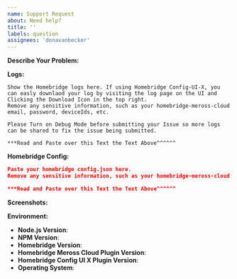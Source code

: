 ```yaml
---
name: Support Request
about: Need help?
title: ''
labels: question
assignees: 'donavanbecker'
---
```


<!-- You must use the issue template below when submitting a support request -->

**Describe Your Problem:**
<!-- A clear and concise description of what problem you are trying to solve. -->

**Logs:**
<!-- Support requests that do not contain logs may be closed without warning. -->

```
Show the Homebridge logs here. If using Homebridge Config-UI-X, you can easly downlaod your log by visiting the log page on the UI and Clicking the Download Icon in the top right.
Remove any sensitive information, such as your homebridge-meross-cloud email, password, deviceIds, etc.

Please Turn on Debug Mode before submitting your Issue so more logs can be shared to fix the issue being submitted.

***Read and Paste over this Text the Text Above^^^^^^
```

**Homebridge Config:**

```json
Paste your homebridge config.json here.
Remove any sensitive information, such as your homebridge-meross-cloud email, password, deviceIds, etc.

***Read and Paste over this Text the Text Above^^^^^^
```

**Screenshots:**
<!-- If applicable, add screenshots to help explain your problem. -->

**Environment:**

* **Node.js Version**: <!-- node -v -->
* **NPM Version**: <!-- npm -v -->
* **Homebridge Version**: <!-- homebridge -V -->
* **Homebridge Meross Cloud Plugin Version**:
* **Homebridge Config UI X Plugin Version**:
* **Operating System**: <!-- Raspbian / Ubuntu / Debian / Windows / macOS / Docker -->


<!-- Click the "Preview" tab before you submit to ensure the formatting is correct. -->
